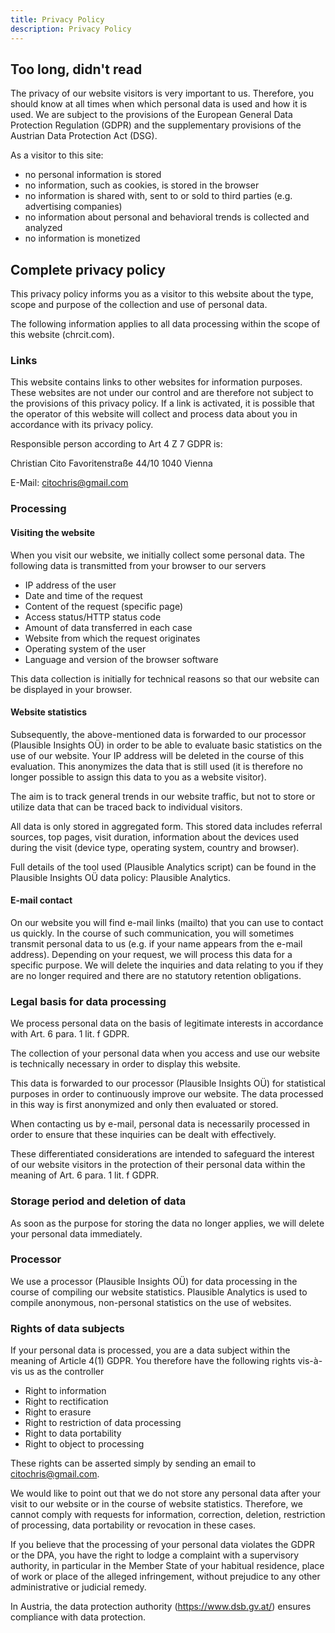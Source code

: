```yaml
---
title: Privacy Policy
description: Privacy Policy
---
```


## Too long, didn't read

The privacy of our website visitors is very important to us. Therefore, you should know at all times when which personal data is used and how it is used. We are subject to the provisions of the European General Data Protection Regulation (GDPR) and the supplementary provisions of the Austrian Data Protection Act (DSG).

As a visitor to this site:

- no personal information is stored
- no information, such as cookies, is stored in the browser
- no information is shared with, sent to or sold to third parties (e.g. advertising companies)
- no information about personal and behavioral trends is collected and analyzed
- no information is monetized

## Complete privacy policy

This privacy policy informs you as a visitor to this website about the type, scope and purpose of the collection and use of personal data.

The following information applies to all data processing within the scope of this website (chrcit.com).

### Links

This website contains links to other websites for information purposes. These websites are not under our control and are therefore not subject to the provisions of this privacy policy. If a link is activated, it is possible that the operator of this website will collect and process data about you in accordance with its privacy policy.

Responsible person according to Art 4 Z 7 GDPR is:

Christian Cito
Favoritenstraße 44/10
1040 Vienna

E-Mail: [citochris@gmail.com](mailto:citochris@gmail.com)

### Processing

#### Visiting the website

When you visit our website, we initially collect some personal data. The following data is transmitted from your browser to our servers

- IP address of the user
- Date and time of the request
- Content of the request (specific page)
- Access status/HTTP status code
- Amount of data transferred in each case
- Website from which the request originates
- Operating system of the user
- Language and version of the browser software

This data collection is initially for technical reasons so that our website can be displayed in your browser.

#### Website statistics

Subsequently, the above-mentioned data is forwarded to our processor (Plausible Insights OÜ) in order to be able to evaluate basic statistics on the use of our website. Your IP address will be deleted in the course of this evaluation. This anonymizes the data that is still used (it is therefore no longer possible to assign this data to you as a website visitor).

The aim is to track general trends in our website traffic, but not to store or utilize data that can be traced back to individual visitors.

All data is only stored in aggregated form. This stored data includes referral sources, top pages, visit duration, information about the devices used during the visit (device type, operating system, country and browser).

Full details of the tool used (Plausible Analytics script) can be found in the Plausible Insights OÜ data policy: Plausible Analytics.

#### E-mail contact

On our website you will find e-mail links (mailto) that you can use to contact us quickly. In the course of such communication, you will sometimes transmit personal data to us (e.g. if your name appears from the e-mail address). Depending on your request, we will process this data for a specific purpose. We will delete the inquiries and data relating to you if they are no longer required and there are no statutory retention obligations.

### Legal basis for data processing

We process personal data on the basis of legitimate interests in accordance with Art. 6 para. 1 lit. f GDPR.

The collection of your personal data when you access and use our website is technically necessary in order to display this website.

This data is forwarded to our processor (Plausible Insights OÜ) for statistical purposes in order to continuously improve our website. The data processed in this way is first anonymized and only then evaluated or stored.

When contacting us by e-mail, personal data is necessarily processed in order to ensure that these inquiries can be dealt with effectively.

These differentiated considerations are intended to safeguard the interest of our website visitors in the protection of their personal data within the meaning of Art. 6 para. 1 lit. f GDPR.

### Storage period and deletion of data

As soon as the purpose for storing the data no longer applies, we will delete your personal data immediately.

### Processor

We use a processor (Plausible Insights OÜ) for data processing in the course of compiling our website statistics. Plausible Analytics is used to compile anonymous, non-personal statistics on the use of websites.

### Rights of data subjects

If your personal data is processed, you are a data subject within the meaning of Article 4(1) GDPR. You therefore have the following rights vis-à-vis us as the controller

- Right to information
- Right to rectification
- Right to erasure
- Right to restriction of data processing
- Right to data portability
- Right to object to processing

These rights can be asserted simply by sending an email to citochris@gmail.com.

We would like to point out that we do not store any personal data after your visit to our website or in the course of website statistics. Therefore, we cannot comply with requests for information, correction, deletion, restriction of processing, data portability or revocation in these cases.

If you believe that the processing of your personal data violates the GDPR or the DPA, you have the right to lodge a complaint with a supervisory authority, in particular in the Member State of your habitual residence, place of work or place of the alleged infringement, without prejudice to any other administrative or judicial remedy.

In Austria, the data protection authority (https://www.dsb.gv.at/) ensures compliance with data protection.
